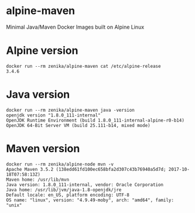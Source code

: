 # alpine-maven
Minimal Java/Maven Docker Images built on Alpine Linux

# Alpine version

```
docker run --rm zenika/alpine-maven cat /etc/alpine-release
3.4.6
```

# Java version

```
docker run --rm zenika/alpine-maven java -version
openjdk version "1.8.0_111-internal"
OpenJDK Runtime Environment (build 1.8.0_111-internal-alpine-r0-b14)
OpenJDK 64-Bit Server VM (build 25.111-b14, mixed mode)
```

# Maven version

```
docker run --rm zenika/alpine-node mvn -v
Apache Maven 3.5.2 (138edd61fd100ec658bfa2d307c43b76940a5d7d; 2017-10-18T07:58:13Z)
Maven home: /usr/lib/mvn
Java version: 1.8.0_111-internal, vendor: Oracle Corporation
Java home: /usr/lib/jvm/java-1.8-openjdk/jre
Default locale: en_US, platform encoding: UTF-8
OS name: "linux", version: "4.9.49-moby", arch: "amd64", family: "unix"
```
